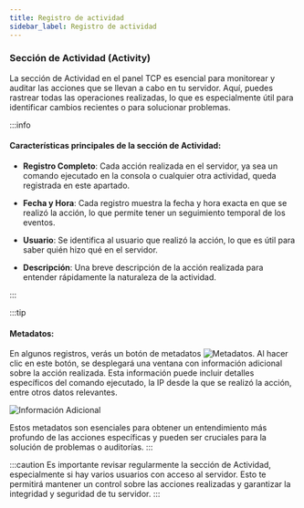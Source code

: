 ```yaml
---
title: Registro de actividad
sidebar_label: Registro de actividad
---
```


### Sección de Actividad (Activity)

La sección de Actividad en el panel TCP es esencial para monitorear y auditar las acciones que se llevan a cabo en tu servidor. Aquí, puedes rastrear todas las operaciones realizadas, lo que es especialmente útil para identificar cambios recientes o para solucionar problemas.

:::info
#### Características principales de la sección de Actividad:

- **Registro Completo**: Cada acción realizada en el servidor, ya sea un comando ejecutado en la consola o cualquier otra actividad, queda registrada en este apartado.
  
- **Fecha y Hora**: Cada registro muestra la fecha y hora exacta en que se realizó la acción, lo que permite tener un seguimiento temporal de los eventos.

- **Usuario**: Se identifica al usuario que realizó la acción, lo que es útil para saber quién hizo qué en el servidor.

- **Descripción**: Una breve descripción de la acción realizada para entender rápidamente la naturaleza de la actividad.

:::

:::tip
#### Metadatos:

En algunos registros, verás un botón de metadatos ![Metadatos](https://cdn.teramont.net/u/7mB8zQ.png). Al hacer clic en este botón, se desplegará una ventana con información adicional sobre la acción realizada. Esta información puede incluir detalles específicos del comando ejecutado, la IP desde la que se realizó la acción, entre otros datos relevantes.

![Información Adicional](https://cdn.teramont.net/u/SufzeC.png)

Estos metadatos son esenciales para obtener un entendimiento más profundo de las acciones específicas y pueden ser cruciales para la solución de problemas o auditorías.
:::

:::caution
Es importante revisar regularmente la sección de Actividad, especialmente si hay varios usuarios con acceso al servidor. Esto te permitirá mantener un control sobre las acciones realizadas y garantizar la integridad y seguridad de tu servidor.
:::